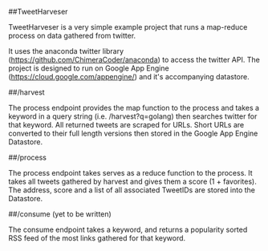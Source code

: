 ##TweetHarveser

TweetHarveser is a very simple example project that runs a map-reduce process on data gathered from twitter.  

It uses the anaconda twitter library (https://github.com/ChimeraCoder/anaconda) to access the twitter API. The project is designed to run on Google App Engine  (https://cloud.google.com/appengine/) and it's accompanying datastore.

##/harvest

The process endpoint provides the map function to the process  and takes a keyword in a query string (i.e. /harvest?q=golang) then searches twitter for that keyword.  All returned tweets are scraped for URLs.  Short URLs are converted to their full length versions then stored in the Google App Engine Datastore.

##/process

The process endpoint takes serves as a reduce function to the process.  It takes all tweets gathered by harvest and gives them a score (1 + favorites).  The address, score and a list of all associated TweetIDs are stored into the Datastore.

##/consume (yet to be written)

The consume endpoint takes a keyword, and returns a popularity sorted RSS feed of the most links gathered for that keyword.
